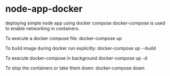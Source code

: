 # node-app-docker
deploying simple node app using docker compose
docker-compose is used to enable networking in containers.

To execute a docker compose file:
docker-compose up

To build image during docker run explicitly:
docker-compose up --build

To execute docker-compose in background
docker-compose up -d

To stop the containers or take them down:
docker-compose down
